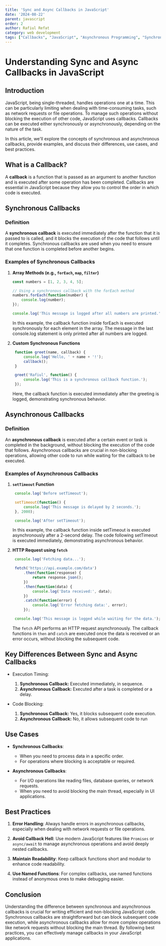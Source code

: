 ```yaml
---
title: 'Sync and Async Callbacks in JavaScript'
date: '2024-08-22'
parent: javascript
order: 2
author: Rafiul Refat
category: web development
tags: ["Callbacks", "JavaScript", "Asynchronous Programming", "Synchronous Programming" ]
---
```


# Understanding Sync and Async Callbacks in JavaScript

## Introduction

JavaScript, being single-threaded, handles operations one at a time. This can be particularly limiting when dealing with time-consuming tasks, such as network requests or file operations. To manage such operations without blocking the execution of other code, JavaScript uses callbacks. Callbacks can be executed either synchronously or asynchronously, depending on the nature of the task.

In this article, we'll explore the concepts of synchronous and asynchronous callbacks, provide examples, and discuss their differences, use cases, and best practices.


## What is a Callback?

A **callback** is a function that is passed as an argument to another function and is executed after some operation has been completed. Callbacks are essential in JavaScript because they allow you to control the order in which code is executed.
 

## Synchronous Callbacks

### Definition

A **synchronous callback** is executed immediately after the function that it is passed to is called, and it blocks the execution of the code that follows until it completes. Synchronous callbacks are used when you need to ensure that one function is completed before another begins.

### Examples of Synchronous Callbacks

1. **Array Methods (e.g., `forEach`, `map`, `filter`)**

   ```javascript
   const numbers = [1, 2, 3, 4, 5];

   // Using a synchronous callback with the forEach method
   numbers.forEach(function(number) {
       console.log(number);
   });

   console.log('This message is logged after all numbers are printed.');
   ```
    In this example, the callback function inside forEach is executed synchronously for each element in the array. The message in the last console.log statement is only printed after all numbers are logged.

2. **Custom Synchronous Functions**

   ```javascript
    function greet(name, callback) {
        console.log('Hello, ' + name + '!');
        callback();
    }

    greet('Rafiul', function() {
        console.log('This is a synchronous callback function.');
    });
   ```
    Here, the callback function is executed immediately after the greeting is logged, demonstrating synchronous behavior.
 

## Asynchronous Callbacks

### Definition

An **asynchronous callback** is executed after a certain event or task is completed in the background, without blocking the execution of the code that follows. Asynchronous callbacks are crucial in non-blocking operations, allowing other code to run while waiting for the callback to be executed.

### Examples of Asynchronous Callbacks

1. **`setTimeout` Function**

   ```javascript
    console.log('Before setTimeout');

    setTimeout(function() {
        console.log('This message is delayed by 2 seconds.');
    }, 2000);

    console.log('After setTimeout');
   ```
    In this example, the callback function inside setTimeout is executed asynchronously after a 2-second delay. The code following setTimeout is executed immediately, demonstrating asynchronous behavior.

2. **HTTP Request using `fetch`**

   ```javascript
    console.log('Fetching data...');

    fetch('https://api.example.com/data')
        .then(function(response) {
            return response.json();
        })
        .then(function(data) {
            console.log('Data received:', data);
        })
        .catch(function(error) {
            console.log('Error fetching data:', error);
        });

    console.log('This message is logged while waiting for the data.');
   ```
    The `fetch` API performs an HTTP request asynchronously. The callback functions in `then` and `catch` are executed once the data is received or an error occurs, without blocking the subsequent code.


## Key Differences Between Sync and Async Callbacks
- Execution Timing:
    1. **Synchronous Callback:** Executed immediately, in sequence.
    2. **Asynchronous Callback:** Executed after a task is completed or a delay.

- Code Blocking:
    1. **Synchronous Callback:** Yes, it blocks subsequent code execution.
    2. **Asynchronous Callback:** No, it allows subsequent code to run


## Use Cases

- **Synchronous Callbacks**:
  - When you need to process data in a specific order.
  - For operations where blocking is acceptable or required.
  
- **Asynchronous Callbacks**:
  - For I/O operations like reading files, database queries, or network requests.
  - When you need to avoid blocking the main thread, especially in UI applications.


## Best Practices

1. **Error Handling**:
   Always handle errors in asynchronous callbacks, especially when dealing with network requests or file operations.
   
2. **Avoid Callback Hell**:
   Use modern JavaScript features like `Promises` or `async/await` to manage asynchronous operations and avoid deeply nested callbacks.

3. **Maintain Readability**:
   Keep callback functions short and modular to enhance code readability.

4. **Use Named Functions**:
   For complex callbacks, use named functions instead of anonymous ones to make debugging easier.


## Conclusion

Understanding the difference between synchronous and asynchronous callbacks is crucial for writing efficient and non-blocking JavaScript code. Synchronous callbacks are straightforward but can block subsequent code execution, while asynchronous callbacks allow for more complex operations like network requests without blocking the main thread. By following best practices, you can effectively manage callbacks in your JavaScript applications.
